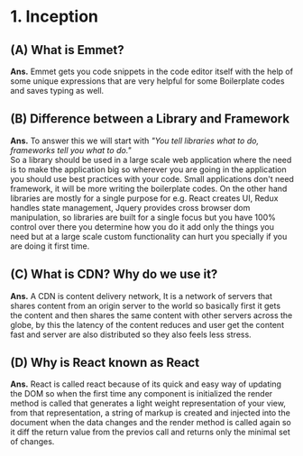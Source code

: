 <h1>1. Inception</h1>

<h2>(A) What is Emmet?</h2>

<p><strong>Ans.</strong> Emmet gets you code snippets in the code editor itself with the help of some unique expressions that are very helpful for some Boilerplate codes and saves typing as well.</p>

<h2>(B) Difference between a Library and Framework</h2>
<p><strong>Ans.</strong>
To answer this we will start with <em>"You tell libraries what to do, frameworks tell you what to do."</em><br>
So a library should be used in a large scale web application where the need is to make the application big so wherever you are going in the application you should use best practices with your code. Small applications don't need framework, it will be more writing the boilerplate codes.
On the other hand libraries are mostly for a single purpose for e.g. React creates UI, Redux handles state management, Jquery provides cross browser dom manipulation, so libraries are built for a single focus but you have 100% control over there you determine how you do it add only the things you need but at a large scale custom functionality can hurt you specially if you are doing it first time.
</p>

<h2>(C) What is CDN? Why do we use it?</h2>
<p><strong>Ans.</strong>
A CDN is content delivery network, It is a network of servers that shares content from an origin server to the world so basically first it gets the content and then shares the same content with other servers across the globe, by this the latency of the content reduces and user get the content fast and server are also distributed so they also feels less stress.
</p>
<h2>(D) Why is React known as React</h2>
<p><strong>Ans.</strong>
 React is called react because of its quick and easy way of updating the DOM so when the first time any component is initialized the render method is called that generates a light weight representation of your view, from that representation, a string of markup is created and injected into the document when the data changes and the render method is called again so it diff the return value from the previos call and returns only the minimal set of changes.
</p>

